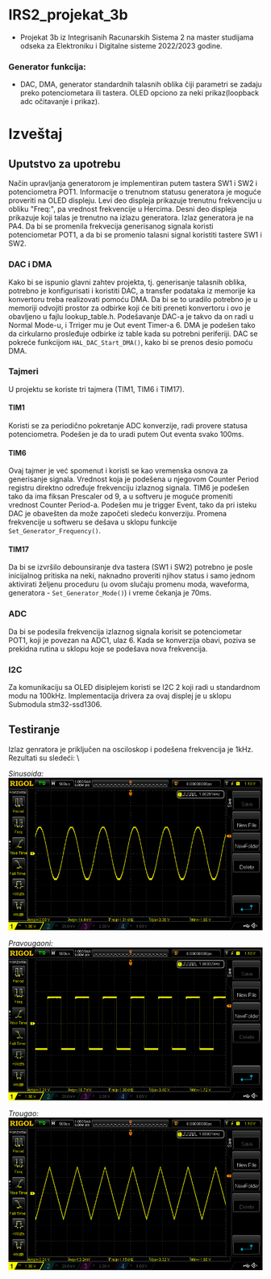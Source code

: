 # IRS2_projekat_3b
 - Projekat 3b iz Integrisanih Racunarskih Sistema 2 na master studijama odseka za Elektroniku i Digitalne sisteme 2022/2023 godine.

### Generator funkcija:
 - DAC, DMA, generator standardnih talasnih oblika čiji parametri se zadaju preko potenciometara ili tastera. OLED opciono za neki prikaz(loopback adc očitavanje i prikaz).
 
 # Izveštaj
 ## Uputstvo za upotrebu
 Način upravljanja generatorom je implementiran putem tastera SW1 i SW2 i potenciometra POT1. Informacije o trenutnom statusu generatora je moguće proveriti na OLED displeju. Levi deo displeja prikazuje trenutnu frekvenciju u obliku "Freq:", pa vrednost frekvencije u Hercima. Desni deo displeja prikazuje koji talas je trenutno na izlazu generatora. Izlaz generatora je na PA4. Da bi se promenila frekvecija generisanog signala koristi potenciometar POT1, a da bi se promenio talasni signal koristiti tastere SW1 i SW2.
 
 ### DAC i DMA
 Kako bi se ispunio glavni zahtev projekta, tj. generisanje talasnih oblika, potrebno je konfigurisati i koristiti DAC, a transfer podataka iz memorije ka konvertoru treba realizovati pomoću DMA. Da bi se to uradilo potrebno je u memoriji odvojiti prostor za odbirke koji će biti preneti konvertoru i ovo je obavljeno u fajlu lookup_table.h. Podešavanje DAC-a je takvo da on radi u Normal Mode-u, i Trriger mu je Out event Timer-a 6. DMA je podešen tako da cirkularno prosleđuje odbirke iz table kada su potrebni periferiji. DAC se pokreće funkcijom `HAL_DAC_Start_DMA()`, kako bi se prenos desio pomoću DMA.
 
 ### Tajmeri
 U projektu se koriste tri tajmera (TIM1, TIM6 i TIM17). 
 #### TIM1
 Koristi se za periodično pokretanje ADC konverzije, radi provere statusa potenciometra. Podešen je da to uradi putem Out eventa svako 100ms.
 #### TIM6
 Ovaj tajmer je već spomenut i koristi se kao vremenska osnova za generisanje signala. Vrednost koja je podešena u njegovom Counter Period registru direktno određuje frekvenciju izlaznog signala. TIM6 je podešen tako da ima fiksan Prescaler od 9, a u softveru je moguće promeniti vrednost Counter Period-a. Podešen mu je trigger Event, tako da pri isteku DAC je obavešten da može započeti sledeću konverziju. Promena frekvencije u softweru se dešava u sklopu funkcije `Set_Generator_Frequency()`.
 #### TIM17
 Da bi se izvršilo debounsiranje dva tastera (SW1 i SW2) potrebno je posle inicijalnog pritiska na neki, naknadno proveriti njihov status i samo jednom aktivirati željenu proceduru (u ovom slučaju promenu moda, waveforma, generatora - `Set_Generator_Mode()`) i vreme čekanja je 70ms. 
 
 ### ADC
 Da bi se podesila frekvencija izlaznog signala korisit se potenciometar POT1, koji je povezan na ADC1, ulaz 6. Kada se konverzija obavi, poziva se prekidna rutina u sklopu koje se podešava nova frekvencija.
 
 ### I2C
 Za komunikaciju sa OLED disiplejem koristi se I2C 2 koji radi u standardnom modu na 100kHz. Implementacija drivera za ovaj displej je u sklopu Submodula stm32-ssd1306.
 
 ## Testiranje
 Izlaz genratora je priključen na osciloskop i podešena frekvencija je 1kHz. Rezultati su sledeći: \
 
 *Sinusoida:*\
 ![Sinusoida](https://github.com/Dzalex/IRS2_projekat_3b/blob/main/testing/sine.png)
 
 *Pravougaoni:*\
 ![Pravougaoni](https://github.com/Dzalex/IRS2_projekat_3b/blob/main/testing/square.png)
 
 *Trougao:*\
 ![Trougao](https://github.com/Dzalex/IRS2_projekat_3b/blob/main/testing/triangle.png)
 

